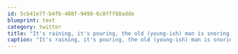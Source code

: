 ```yaml
---
id: 5cb41e7f-b4fb-408f-9498-6c8fff88adde
blueprint: text
category: twitter
title: "It's raining, it's pouring, the old (young-ish) man is snoring (cause he stayed up late watching CSI &amp; coding)"
caption: "It's raining, it's pouring, the old (young-ish) man is snoring (cause he stayed up late watching CSI &amp; coding)"
---
```

